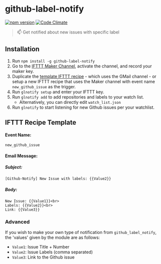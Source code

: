 # github-label-notify
[![npm version](https://badge.fury.io/js/github-label-notify.svg)](https://badge.fury.io/js/github-label-notify)
[![Code Climate](https://codeclimate.com/github/benjamincongdon/github-label-notify/badges/gpa.svg)](https://codeclimate.com/github/benjamincongdon/github-label-notify)
> :mailbox: Get notified about new issues with specific label

## Installation
1. Run `npm install -g github-label-notify`
2. Go to the [IFTTT Maker Channel](https://ifttt.com/maker), activate the channel, and record your maker key.
3. Duplicate the [template IFTTT recipe](https://ifttt.com/recipes/421344-github-label-notify-template-recipe) - which uses the GMail channel - or setup a new IFTTT recipe that uses the Maker channel with event name `new_github_issue` as the trigger.
4. Run `glnotify setup` and enter your IFTTT key.
5. Run `glnotify add` to add repositories and labels to your watch list.
	* Alternatively, you can directly edit `watch_list.json`
6. Run `glnotify` to start listening for new Github issues per your watchlist.

## IFTTT Recipe Template

#### Event Name:
`new_github_issue`

#### Email Message:

##### Subject:

```
[Github-Notify] New Issue with labels: {{Value2}}
```

##### Body: 

```
New Issue: {{Value1}}<br>
Labels: {{Value2}}<br>
Link: {{Value3}}
```

### Advanced
If you wish to make your own type of notification from `github_label_notify`, the 'values' given by the module are as follows:

* `Value1`: Issue Title + Number
* `Value2`: Issue Labels (comma separated)
* `Value3`: Link to the Github issue